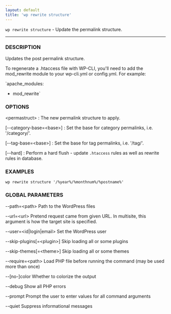 ```yaml
---
layout: default
title: 'wp rewrite structure'
---
```


`wp rewrite structure` - Update the permalink structure.

<hr />

### DESCRIPTION

Updates the post permalink structure.

To regenerate a .htaccess file with WP-CLI, you'll need to add the mod_rewrite module
to your wp-cli.yml or config.yml. For example:

`apache_modules:
  - mod_rewrite`

### OPTIONS

&lt;permastruct&gt;
: The new permalink structure to apply.

[\--category-base=&lt;base&gt;]
: Set the base for category permalinks, i.e. '/category/'.

[\--tag-base=&lt;base&gt;]
: Set the base for tag permalinks, i.e. '/tag/'.

[\--hard]
: Perform a hard flush - update `.htaccess` rules as well as rewrite rules in database.

### EXAMPLES

    wp rewrite structure '/%year%/%monthnum%/%postname%'

### GLOBAL PARAMETERS

  \--path=&lt;path&gt;
      Path to the WordPress files

  \--url=&lt;url&gt;
      Pretend request came from given URL. In multisite, this argument is how the target site is specified.

  \--user=&lt;id|login|email&gt;
      Set the WordPress user

  \--skip-plugins[=&lt;plugin&gt;]
      Skip loading all or some plugins

  \--skip-themes[=&lt;theme&gt;]
      Skip loading all or some themes

  \--require=&lt;path&gt;
      Load PHP file before running the command (may be used more than once)

  \--[no-]color
      Whether to colorize the output

  \--debug
      Show all PHP errors

  \--prompt
      Prompt the user to enter values for all command arguments

  \--quiet
      Suppress informational messages



